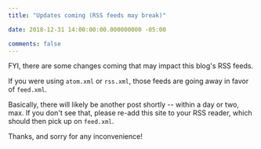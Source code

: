 ```yaml
---
title: "Updates coming (RSS feeds may break)"

date: 2018-12-31 14:00:00:00.000000000 -05:00

comments: false
---
```


FYI, there are some changes coming that may impact this blog's RSS feeds.

If you were using `atom.xml` or `rss.xml`, those feeds are going away in favor of `feed.xml`.

Basically, there will likely be another post shortly -- within a day or two, max. If you don't see that, please re-add this site to your RSS reader, which should then pick up on `feed.xml`.

Thanks, and sorry for any inconvenience!
